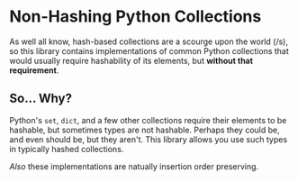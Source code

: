 # Non-Hashing Python Collections

As well all know, hash-based collections are a scourge upon the world (/s),
so this library contains implementations of common Python collections that would usually require hashability of its elements, but **without that requirement**.

## So... Why?

Python's `set`, `dict`, and a few other collections require their elements to be hashable, but sometimes types are not hashable.
Perhaps they could be, and even should be, but they aren't.
This library allows you use such types in typically hashed collections.

*Also* these implementations are natually insertion order preserving.
